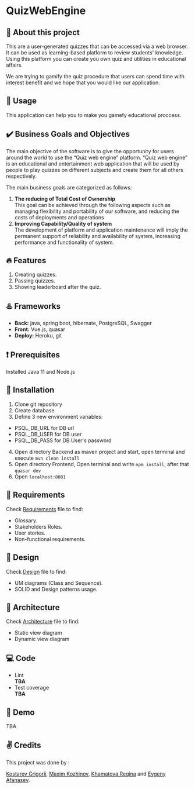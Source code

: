 # QuizWebEngine

## :wave: About this project
This are a user-generated quizzes that can be accessed via a web browser. It can be used as learning-based platform to review students' knowledge. Using this platform you can create you own quiz and utilities in educational affairs.

We are trying to gamify the quiz procedure that users can spend time with interest benefit and we hope that you would like our application.

## :game_die: Usage
This application can help you to make you gamefy educational proccess.

## :heavy_check_mark: Business Goals and Objectives
The main objective of the software is to give the opportunity for users around the world
to use the “Quiz web engine” platform. “Quiz web engine” is an educational and entertainment
web application that will be used by people to play quizzes on different subjects and create them
for all others respectively.

The main business goals are categorized as follows:
1. **The reducing of Total Cost of Ownership**\
This goal can be achieved through the following aspects such as managing flexibility
and portability of our software, and reducing the costs of deployments and operations
2. **Improving Capability/Quality of system**\
The development of platform and application maintenance will imply the permanent support of
reliability and availability of system, increasing performance and functionality of system.

## :fire: Features
1. Creating quizzes.
2. Passing quizzes.
3. Showing leaderboard after the quiz.

## :hotsprings: Frameworks
- **Back:** java, spring boot, hibernate, PostgreSQL, Swagger
- **Front:** Vue.js, quasar
- **Deploy:** Heroku, git

## :heavy_exclamation_mark: Prerequisites
Installed Java 11 and Node.js

## :wrench: Installation
1. Clone git repository
2. Create database
3. Define 3 new environment variables:
- PSQL_DB_URL for DB url
- PSQL_DB_USER for DB user
- PSQL_DB_PASS for DB User's password
4. Open directory Backend as maven project and start, open terminal and execute `mvn clean install`
5. Open directory Frontend, Open terminal and write `npm install`, after that `quasar dev`
6. Open `localhost:8081`

## :bookmark_tabs: Requirements
Check [Requirements](/documentation/Requirements.md) file to find:
- Glossary.
- Stakeholders Roles.
- User stories.
- Non-functional requirements.

## :art: Design
Check [Design](/documentation/Design.md) file to find:
- UM diagrams (Class and Sequence).
- SOLID and Design patterns usage.

## :hammer: Architecture
Check [Architecture](/documentation/Architecture.md) file to find:
- Static view diagram
- Dynamic view diagram

## :computer: Code
- Lint\
**TBA**
- Test coverage\
**TBA**

## :movie_camera: Demo
TBA

## :v: Credits
This project was done by :

[Kostarev Grigorii](https://github.com/none-word), [Maxim Kozhinov](https://github.com/Maxkoz777), [Khamatova Regina](https://github.com/Homa3030) and [Evgeny Afanasev](https://github.com/AfanasevEvgeny).
